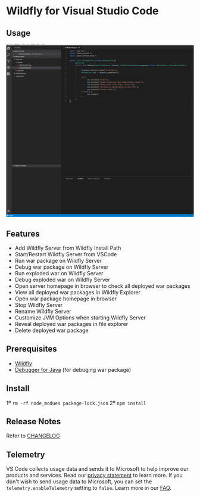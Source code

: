 # Wildfly for Visual Studio Code

## Usage

![start and run](resources/Wildfly.gif)

## Features
* Add Wildfly Server from Wildfly Install Path
* Start/Restart Wildfly Server from VSCode
* Run war package on Wildfly Server
* Debug war package on Wildfly Server
* Run exploded war on Wildfly Server
* Debug exploded war on Wildfly Server
* Open server homepage in browser to check all deployed war packages
* View all deployed war packages in Wildfly Explorer
* Open war package homepage in browser
* Stop Wildfly Server
* Rename Wildfly Server
* Customize JVM Options when starting Wildfly Server
* Reveal deployed war packages in file explorer
* Delete deployed war package

## Prerequisites
* [Wildfly](https://www.wildfly.org/)
* [Debugger for Java](https://marketplace.visualstudio.com/items?itemName=vscjava.vscode-java-debug) (for debuging war package)

## Install
1º ```rm -rf node_modues package-lock.json```
2º ```npm install```

## Release Notes
Refer to [CHANGELOG](CHANGELOG.md)

## Telemetry
VS Code collects usage data and sends it to Microsoft to help improve our products and services. Read our [privacy statement](https://go.microsoft.com/fwlink/?LinkID=528096&clcid=0x409) to learn more. If you don't wish to send usage data to Microsoft, you can set the `telemetry.enableTelemetry` setting to `false`. Learn more in our [FAQ](https://code.visualstudio.com/docs/supporting/faq#_how-to-disable-telemetry-reporting).